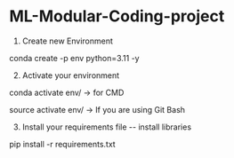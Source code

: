 # ML-Modular-Coding-project

1. Create new Environment

conda create -p env python=3.11 -y

2. Activate your environment

conda activate env/ -> for CMD

source activate env/ -> If you are using Git Bash


3. Install your requirements file -- install libraries

pip install -r requirements.txt